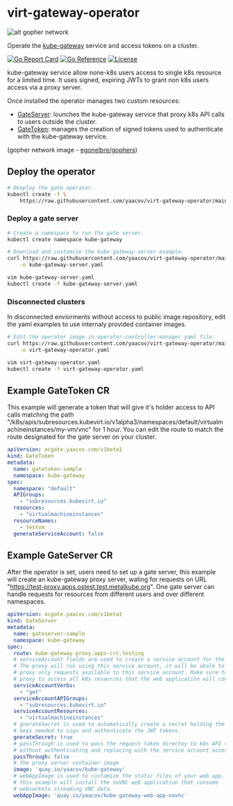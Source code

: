 # virt-gateway-operator

![alt gopher network](https://raw.githubusercontent.com/yaacov/kube-gateway/main/web/public/network-side.png)

Operate the [kube-gateway](https://github.com/yaacov/kube-gateway) service and access tokens on a cluster.

[![Go Report Card](https://goreportcard.com/badge/github.com/yaacov/virt-gateway-operator)](https://goreportcard.com/report/github.com/yaacov/virt-gateway-operator)
[![Go Reference](https://pkg.go.dev/badge/github.com/yaacov/virt-gateway-operator.svg)](https://pkg.go.dev/github.com/yaacov/virt-gateway-operator)
[![License](https://img.shields.io/badge/License-Apache%202.0-blue.svg)](https://opensource.org/licenses/Apache-2.0)

kube-gateway service allow none-k8s users access to single k8s resource for a limited time.
It uses signed, expiring JWTs to grant non k8s users access via a proxy server.

Once installed the operator manages two custom resources:

- [GateServer](#example-gateserver-cr): lounches the kube-gateway service that proxy k8s API calls to users outside the cluster.
- [GateToken](#example-gatetoken-cr): manages the creation of signed tokens used to authenticate with the kube-gateway service.

(gopher network image - [egonelbre/gophers](https://github.com/egonelbre/gophers))

## Deploy the operator

``` bash
# Deoploy the gate operator.
kubectl create -f \
    https://raw.githubusercontent.com/yaacov/virt-gateway-operator/main/deploy/virt-gateway-operator.yaml
```

### Deploy a gate server

``` bash
# Create a namespace to run the gate server.
kubectl create namespace kube-gateway

# Download and customize the kube-gateway-server example.
curl https://raw.githubusercontent.com/yaacov/virt-gateway-operator/main/deploy/virt-gateway-server.yaml \
    -o kube-gateway-server.yaml

vim kube-gateway-server.yaml
kubectl create -f kube-gateway-server.yaml
```

### Disconnected clusters

In disconnected enviorments without access to public image repository, edit the yaml examples to use internaly provided container images.

``` bash
# Edit the operator image in operator-controller-manager yaml file.
curl https://raw.githubusercontent.com/yaacov/virt-gateway-operator/main/deploy/virt-gateway-operator.yaml \
    -o virt-gateway-operator.yaml

vim virt-gateway-operator.yaml
kubectl create -f virt-gateway-operator.yaml
```

## Example GateToken CR

This example will generate a token that will give it's holder access to API calls matching the path "/k8s/apis/subresources.kubevirt.io/v1alpha3/namespaces/default/virtualmachineinstances/my-vm/vnc" for 1 hour. You can edit the route to match the route designated for the gate server on your cluster.

```yaml
apiVersion: ocgate.yaacov.com/v1beta1
kind: GateToken
metadata:
  name: gatetoken-sample
  namespace: kube-gateway
spec:
  namespace: "default"
  APIGroups:
    - "subresources.kubevirt.io"
  resources:
    - "virtualmachineinstances"
  resourceNames:
    - testvm
  generateServiceAccount: false
```

## Example GateServer CR

After the operator is set, users need to set up a gate server, this example will create an kube-gateway proxy server, wating for requests on URL "https://test-proxy.apps.ostest.test.metalkube.org". One gate server can handle requests for resources from different users and over different namespaces.


```yaml
apiVersion: ocgate.yaacov.com/v1beta1
kind: GateServer
metadata:
  name: gateserver-sample
  namespace: kube-gateway
spec:
  route: kube-gateway-proxy.apps-crc.testing
  # serviceAccount fields are used to create a service account for the oc gate proxy.
  # The proxy will run using this service account, it will be abale to
  # proxy only requests available to this service account. Make sure to allow the 
  # proxy to access all k8s resources that the web application will consume.
  serviceAccountVerbs:
    - "get"
  serviceAccountAPIGroups:
    - "subresources.kubevirt.io"
  serviceAccountResources:
    - "virtualmachineinstances"
  # gnerateSecret is used to automatically create a secret holding the asymetrical
  # keys needed to sign and authenticate the JWT tokens.
  gnerateSecret: true
  # passThrough is used to pass the request token directoy to k8s API server
  # without authenticating and replacing with the service account access token of the proxy.
  passThrough: false
  # the proxy server container image
  image: 'quay.io/yaacov/kube-gateway'
  # webAppImage is used to customize the static files of your web app.
  # this example will install the noVNC web application that consume
  # websockets streaming VNC data.
  webAppImage: 'quay.io/yaacov/kube-gateway-web-app-novnc'
```
